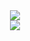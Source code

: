 <div align="center"> <img  src="https://gitee.com/jam5577/depository/raw/repo/picture/大数据技术栈思维导图.png"/> </div>



<div align="center"> <img  src="https://gitee.com/jam5577/depository/raw/repo/picture/weixin-desc.png"/> </div>
